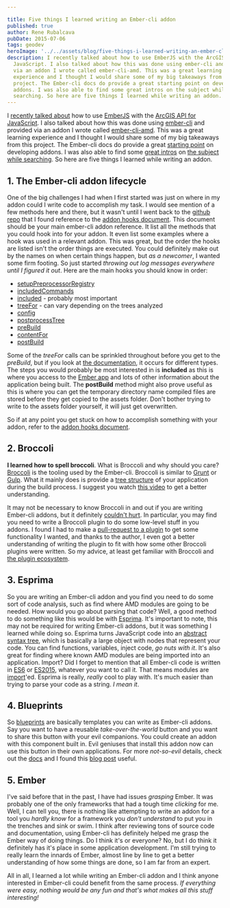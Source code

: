 ```yaml
---

title: Five things I learned writing an Ember-cli addon
published: true
author: Rene Rubalcava
pubDate: 2015-07-06
tags: geodev
heroImage: '../../assets/blog/five-things-i-learned-writing-an-ember-cli-addon/images/ember-brain.jpg'
description: I recently talked about how to use EmberJS with the ArcGIS API for
  JavaScript. I also talked about how this was done using ember-cli and provided
  via an addon I wrote called ember-cli-amd. This was a great learning
  experience and I thought I would share some of my big takeaways from this
  project. The Ember-cli docs do provide a great starting point on developing
  addons. I was also able to find some great intros on the subject while
  searching. So here are five things I learned while writing an addon.
---
```


I
[recently talked about](https://odoe.net/blog/ember-with-arcgis-api-for-javascript/)
how to use [EmberJS](http://emberjs.com/) with the
[ArcGIS API for JavaScript](https://developers.arcgis.com/javascript/). I also
talked about how this was done using [ember-cli](http://www.ember-cli.com/) and
provided via an addon I wrote called
[ember-cli-amd](https://github.com/Esri/ember-cli-amd). This was a great
learning experience and I thought I would share some of my big takeaways from
this project. The Ember-cli docs do provide a great
[starting point](http://www.ember-cli.com/extending/#developing-addons-and-blueprints)
on developing addons. I was also able to find some
[great intros](http://toranbillups.com/blog/archive/2014/12/22/write-your-first-ember-cli-addon-in-six-easy-steps/)
on [the subject](https://gist.github.com/kristianmandrup/ae3174217f68a6a51ed5)
[while searching](http://hashrocket.com/blog/posts/building-ember-addons). So
here are five things I learned while writing an addon.

## 1. The Ember-cli addon lifecycle

One of the big challenges I had when I first started was just on where in my
addon could I write code to accomplish my task. I would see mention of a few
methods here and there, but it wasn't until I went back to the
[github repo](https://github.com/ember-cli/ember-cli) that I found reference to
the
[addon hooks document](https://github.com/ember-cli/ember-cli/blob/master/ADDON_HOOKS.md).
This document should be your main ember-cli addon reference. It list all the
methods that you could hook into for your addon. It even list some examples
where a hook was used in a relevant addon. This was great, but the order the
hooks are listed isn't the order things are executed. You could definitely make
out by the names on when certain things happen, but _as a newcomer_, I wanted
some firm footing. So just started _throwing out log messages everywhere until I
figured it out_. Here are the main hooks you should know in order:

- [setupPreprocessorRegistry](https://github.com/ember-cli/ember-cli/blob/master/ADDON_HOOKS.md#setuppreprocessorregistry)
- [includedCommands](https://github.com/ember-cli/ember-cli/blob/master/ADDON_HOOKS.md#includedcommands)
- [included](https://github.com/ember-cli/ember-cli/blob/master/ADDON_HOOKS.md#included) -
  probably most important
- [treeFor](https://github.com/ember-cli/ember-cli/blob/master/ADDON_HOOKS.md#treefor) -
  can vary depending on the trees analyzed
- [config](https://github.com/ember-cli/ember-cli/blob/master/ADDON_HOOKS.md#config)
- [postprocessTree](https://github.com/ember-cli/ember-cli/blob/master/ADDON_HOOKS.md#postprocesstree)
- [preBuild](https://github.com/ember-cli/ember-cli/blob/master/ADDON_HOOKS.md#prebuild)
- [contentFor](https://github.com/ember-cli/ember-cli/blob/master/ADDON_HOOKS.md#contentfor)
- [postBuild](https://github.com/ember-cli/ember-cli/blob/master/ADDON_HOOKS.md#postbuild)

Some of the _treeFor_ calls can be sprinkled throughout before you get to the
_preBuild_, but if you look at
[the documentation](https://github.com/ember-cli/ember-cli/blob/master/ADDON_HOOKS.md#treefor),
it occurs for different types. The steps you would probably be most interested
in is **included** as this is where you access to the
[Ember app](https://github.com/ember-cli/ember-cli/blob/v0.1.15/lib/broccoli/ember-app.js)
and lots of other information about the application being built. The
**postBuild** method might also prove useful as this is where you can get the
temporary directory name compiled files are stored before they get copied to the
assets folder. Don't bother trying to write to the assets folder yourself, it
will just get overwritten.

So if at any point you get stuck on how to accomplish something with your addon,
refer to the
[addon hooks document](https://github.com/ember-cli/ember-cli/blob/master/ADDON_HOOKS.md).

## 2. Broccoli

**I learned how to spell broccoli**. What is Broccoli and why should you care?
[Broccoli](https://github.com/broccolijs/broccoli) is the tooling used by the
Ember-cli. Broccoli is similar to [Grunt](http://gruntjs.com/) or
[Gulp](http://gulpjs.com/). What it mainly does is provide a
[tree structure](https://github.com/broccolijs/broccoli#plugin-api-specification)
of your application during the build process. I suggest you watch
[this video](https://www.youtube.com/watch?v=PEb4BiXH4bE) to get a better
understanding.

It may not be necessary to know Broccoli in and out if you are writing Ember-cli
addons, but it definitely
[couldn't hurt](https://github.com/ember-cli/ember-cli/tree/master/lib/broccoli).
In particular, you may find you need to write a Broccoli plugin to do some
low-level stuff in you addons. I found I had to make a
[pull-request to a plugin](https://github.com/rwjblue/broccoli-string-replace)
to get some functionality I wanted, and thanks to the author, I even got a
better understanding of writing the plugin to fit with how some other Broccoli
plugins were written. So my advice, at least get familiar with Broccoli and
[the plugin ecosystem](http://broccoliplugins.com/).

## 3. Esprima

So you are writing an Ember-cli addon and you find you need to do some sort of
code analysis, such as find where AMD modules are going to be needed. How would
you go about parsing that code? Well, a good method to do something like this
would be with [Esprima](http://esprima.org/). It's important to note, this may
not be required for writing Ember-cli addons, but it was something I learned
while doing so. Esprima turns JavaScript code into an
[abstract syntax tree](https://en.wikipedia.org/wiki/Abstract_syntax_tree),
which is basically a large object with nodes that represent your code. You can
find functions, variables, inject code, _go nuts with it_. It's also great for
finding where known AMD modules are being imported into an application. Import?
Did I forget to mention that all Ember-cli code is written in
[ES6](http://es6-features.org/#Constants) or
[ES2015](https://babeljs.io/docs/learn-es2015/), whatever you want to call it.
That means modules are
[import](https://developer.mozilla.org/en-US/docs/Web/JavaScript/Reference/Statements/import)'ed.
Esprima is really, _really_ cool to play with. It's much easier than trying to
parse your code as a string. _I mean it_.

## 4. Blueprints

So [blueprints](http://www.ember-cli.com/extending/#generators-and-blueprints)
are basically templates you can write as Ember-cli addons. Say you want to have
a reusable _take-over-the-world_ button and you want to share this button with
your evil companions. You could create an addon with this component built in.
Evil geniuses that install this addon now can use this button in their own
applications. For more _not-so-evil_ details, check out the
[docs](http://www.ember-cli.com/extending/#developing-addons-and-blueprints) and
I found this
[blog post](http://johnotander.com/ember/2014/12/14/creating-an-emberjs-addon-with-the-ember-cli/)
useful.

## 5. Ember

I've said before that in the past, I have had issues _grasping_ Ember. It was
probably one of the only frameworks that had a tough time _clicking_ for me.
Well, I can tell you, there is nothing like attempting to write an addon for a
tool you _hardly know_ for a framework you _don't understand_ to put you in the
trenches and sink or swim. I think after reviewing tons of source code and
documentation, using Ember-cli has definitely helped me grasp the Ember way of
doing things. Do I think it's or everyone? No, but I do think it definitely has
it's place in some application development. I'm still trying to really learn the
innards of Ember, almost line by line to get a better understanding of how some
things are done, so I am far from an expert.

All in all, I learned a lot while writing an Ember-cli addon and I think anyone
interested in Ember-cli could benefit from the same process. _If everything were
easy, nothing would be any fun and that's what makes all this stuff
interesting!_
